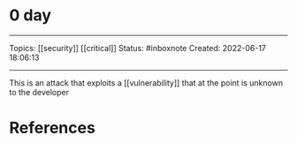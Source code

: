 # 0 day
---
Topics: [[security]] [[critical]]
Status: #inboxnote
Created: 2022-06-17 18:06:13

---

This is an attack that exploits a [[vulnerability]] that at the point is unknown to the developer

# References

